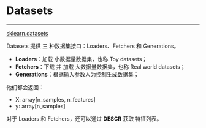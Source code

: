 # Datasets

---

[sklearn.datasets](https://scikit-learn.org/stable/datasets/index.html)

Datasets 提供 三 种数据集接口：Loaders、Fetchers 和 Generations。

- **Loaders**：加载 小数据量数据集，也称 Toy datasets；
- **Fetchers**：下载 并 加载 大数据量数据集，也称 Real world datasets；
- **Generations**：根据输入参数人为控制生成数据集；

他们都会返回：

- X: array[n_samples, n_features]
- y: array[n_samples]

对于 Loaders 和 Fetchers，还可以通过 **DESCR** 获取 特征列表。

